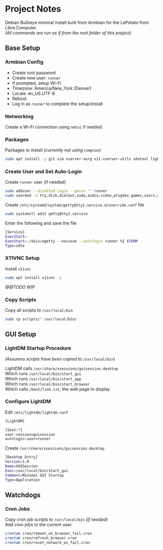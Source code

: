 # Project Notes

Debian Bullseye minimal install built from Armbian for the LePotato from Libre.Computer.  
*(All commands are run as if from the root folder of this project)*


## Base Setup

### Armbian Config

- Create root password
- Create new user: ```runner```
- If prompted, setup Wi-Fi
- Timezone: America/New_York (Denver)
- Locale: en_US.UTF-8
- Reboot
- Log in as ```runner``` to complete the setup/install


### Networking

Create a Wi-Fi connection using ```nmtui``` if needed.


### Packages

Packages to install *(currently not using ```compton```)*
```bash
sudo apt install -y git vim xserver-xorg x11-xserver-utils xdotool lightdm matchbox-window-manager chromium
```


### Create User and Set Auto-Login

Create ```runner``` user (if needed)
```bash
sudo adduser --disabled-login --gecos "" runner
sudo usermod -G tty,disk,dialout,sudo,audio,video,plugdev,games,users,systemd-journal,input,netdev,ssh -a runner
```

Create ```/etc/systemd/system/getty@tty1.service.d/override.conf``` file  
```bash
sudo systemctl edit getty@tty1.service
```

Enter the following and save the file
```bash
[Service]
ExecStart=
ExecStart=-/sbin/agetty --noissue --autologin runner %I $TERM
Type=idle
```


### X11VNC Setup
Install ```x11vnc```
```bash
sudo apt install x11vnc -y
```
*@@TODO WIP*


### Copy Scripts
Copy all scripts to ```/usr/local/bin```
```bash
sudo cp scripts/* /usr/local/bin/
```


## GUI Setup

### LightDM Startup Procedure
*(Assumes scripts have been copied to ```/usr/local/bin```)*

LightDM calls ```/usr/share/xsessions/guisession.desktop```  
Which runs ```/usr/local/bin/start_gui```  
Which runs ```/usr/local/bin/start_app```  
Which runs ```/usr/local/bin/start_browser```  
Which calls ```/boot/link.txt```, the web page to display


### Configure LightDM

Edit ```/etc/lightdm/lightdm.conf```
```bash
[LightDM]

[Seat:*]
user-session=guisession
autologin-user=runner
```

Create ```/usr/share/xsessions/guisession.desktop```
```bash
[Desktop Entry]
Version=1.0
Name=GUISession
Exec=/usr/local/bin/start_gui
Comment=Minimal GUI Startup
Type=Application
```


## Watchdogs

### Cron Jobs
Copy cron job scripts to ```/usr/local/bin``` *(if needed)*  
Add cron jobs to the current user.  
```bash
crontab cron/reboot_on_browser_fail.cron
crontab cron/refresh_browser.cron
crontab cron/reset_network_on_fail.cron
```